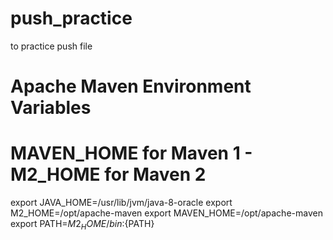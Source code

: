 # push_practice
to practice push file


# Apache Maven Environment Variables
# MAVEN_HOME for Maven 1 - M2_HOME for Maven 2
export JAVA_HOME=/usr/lib/jvm/java-8-oracle
export M2_HOME=/opt/apache-maven
export MAVEN_HOME=/opt/apache-maven
export PATH=${M2_HOME}/bin:${PATH}
